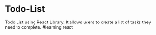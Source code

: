 # Todo-List
Todo List using React Library. It allows users to create a list of tasks they need to complete.
#learning react
